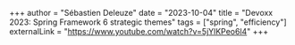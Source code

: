 +++
author = "Sébastien Deleuze"
date = "2023-10-04"
title = "Devoxx 2023: Spring Framework 6 strategic themes"
tags = ["spring", "efficiency"]
externalLink = "https://www.youtube.com/watch?v=5jYlKPeo6l4"
+++
